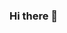 ### Hi there 👋

<!--
**rwnmtwly/rwnmtwly![nyan__cat](https://user-images.githubusercontent.com/120096605/222795854-cb08b67c-0876-4b35-a677-6a68c6d7515b.gif)
** is a ✨ _special_ ✨ repository because its `README.md` (this file) appears on your GitHub profile.

Here are some ideas to get you started:

- 🔭 I’m currently working on ...
- 🌱 I’m currently learning ...
- 👯 I’m looking to collaborate on ...
- 🤔 I’m looking for help with ...
- 💬 Ask me about ...
- 📫 How to reach me: ...
- 😄 Pronouns: ...
- ⚡ Fun fact: ...
-->
